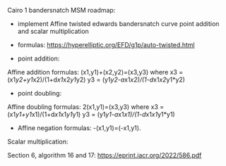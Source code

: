 Cairo 1 bandersnatch MSM roadmap:

- implement Affine twisted edwards bandersnatch curve point addition and scalar multiplication

- formulas: https://hyperelliptic.org/EFD/g1p/auto-twisted.html

- point addition:

Affine addition formulas: (x1,y1)+(x2,y2)=(x3,y3) where
  x3 = (x1*y2+y1*x2)/(1+d*x1*x2*y1*y2)
  y3 = (y1*y2-a*x1*x2)/(1-d*x1*x2*y1*y2)


- point doubling:

Affine doubling formulas: 2(x1,y1)=(x3,y3) where
  x3 = (x1*y1+y1*x1)/(1+d*x1*x1*y1*y1)
  y3 = (y1*y1-a*x1*x1)/(1-d*x1*x1*y1*y1)


- Affine negation formulas: -(x1,y1)=(-x1,y1).


Scalar multiplication:

Section 6, algorithm 16 and 17: https://eprint.iacr.org/2022/586.pdf